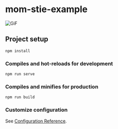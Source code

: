 # mom-stie-example

![GiF](http://giphygifs.s3.amazonaws.com/media/6KygOJdEhXICA/giphy.gif)

## Project setup
```
npm install
```

### Compiles and hot-reloads for development
```
npm run serve
```

### Compiles and minifies for production
```
npm run build
```

### Customize configuration
See [Configuration Reference](https://cli.vuejs.org/config/).

